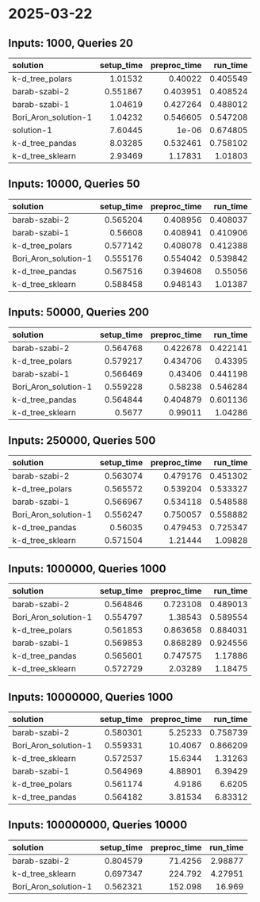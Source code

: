 # 2025-03-22

## Inputs: 1000, Queries 20

| solution             |   setup_time |   preproc_time |   run_time |
|:---------------------|-------------:|---------------:|-----------:|
| k-d_tree_polars      |     1.01532  |       0.40022  |   0.405549 |
| barab-szabi-2        |     0.551867 |       0.403951 |   0.408524 |
| barab-szabi-1        |     1.04619  |       0.427264 |   0.488012 |
| Bori_Aron_solution-1 |     1.04232  |       0.546605 |   0.547208 |
| solution-1           |     7.60445  |       1e-06    |   0.674805 |
| k-d_tree_pandas      |     8.03285  |       0.532461 |   0.758102 |
| k-d_tree_sklearn     |     2.93469  |       1.17831  |   1.01803  |

## Inputs: 10000, Queries 50

| solution             |   setup_time |   preproc_time |   run_time |
|:---------------------|-------------:|---------------:|-----------:|
| barab-szabi-2        |     0.565204 |       0.408956 |   0.408037 |
| barab-szabi-1        |     0.56608  |       0.408941 |   0.410906 |
| k-d_tree_polars      |     0.577142 |       0.408078 |   0.412388 |
| Bori_Aron_solution-1 |     0.555176 |       0.554042 |   0.539842 |
| k-d_tree_pandas      |     0.567516 |       0.394608 |   0.55056  |
| k-d_tree_sklearn     |     0.588458 |       0.948143 |   1.01387  |

## Inputs: 50000, Queries 200

| solution             |   setup_time |   preproc_time |   run_time |
|:---------------------|-------------:|---------------:|-----------:|
| barab-szabi-2        |     0.564768 |       0.422678 |   0.422141 |
| k-d_tree_polars      |     0.579217 |       0.434706 |   0.43395  |
| barab-szabi-1        |     0.566469 |       0.43406  |   0.441198 |
| Bori_Aron_solution-1 |     0.559228 |       0.58238  |   0.546284 |
| k-d_tree_pandas      |     0.564844 |       0.404879 |   0.601136 |
| k-d_tree_sklearn     |     0.5677   |       0.99011  |   1.04286  |

## Inputs: 250000, Queries 500

| solution             |   setup_time |   preproc_time |   run_time |
|:---------------------|-------------:|---------------:|-----------:|
| barab-szabi-2        |     0.563074 |       0.479176 |   0.451302 |
| k-d_tree_polars      |     0.565572 |       0.539204 |   0.533327 |
| barab-szabi-1        |     0.566967 |       0.534118 |   0.548588 |
| Bori_Aron_solution-1 |     0.556247 |       0.750057 |   0.558882 |
| k-d_tree_pandas      |     0.56035  |       0.479453 |   0.725347 |
| k-d_tree_sklearn     |     0.571504 |       1.21444  |   1.09828  |

## Inputs: 1000000, Queries 1000

| solution             |   setup_time |   preproc_time |   run_time |
|:---------------------|-------------:|---------------:|-----------:|
| barab-szabi-2        |     0.564846 |       0.723108 |   0.489013 |
| Bori_Aron_solution-1 |     0.554797 |       1.38543  |   0.589554 |
| k-d_tree_polars      |     0.561853 |       0.863658 |   0.884031 |
| barab-szabi-1        |     0.569853 |       0.868289 |   0.924556 |
| k-d_tree_pandas      |     0.565601 |       0.747575 |   1.17886  |
| k-d_tree_sklearn     |     0.572729 |       2.03289  |   1.18475  |

## Inputs: 10000000, Queries 1000

| solution             |   setup_time |   preproc_time |   run_time |
|:---------------------|-------------:|---------------:|-----------:|
| barab-szabi-2        |     0.580301 |        5.25233 |   0.758739 |
| Bori_Aron_solution-1 |     0.559331 |       10.4067  |   0.866209 |
| k-d_tree_sklearn     |     0.572537 |       15.6344  |   1.31263  |
| barab-szabi-1        |     0.564969 |        4.88901 |   6.39429  |
| k-d_tree_polars      |     0.561174 |        4.9186  |   6.6205   |
| k-d_tree_pandas      |     0.564182 |        3.81534 |   6.83312  |

## Inputs: 100000000, Queries 10000

| solution             |   setup_time |   preproc_time |   run_time |
|:---------------------|-------------:|---------------:|-----------:|
| barab-szabi-2        |     0.804579 |        71.4256 |    2.98877 |
| k-d_tree_sklearn     |     0.697347 |       224.792  |    4.27951 |
| Bori_Aron_solution-1 |     0.562321 |       152.098  |   16.969   |